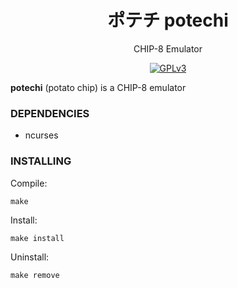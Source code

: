 <div align="center">

#  ポテチ potechi

CHIP-8 Emulator

[![GPLv3](https://img.shields.io/badge/license-GPLv3-green)](#)

</div>

**potechi** (potato chip) is a CHIP-8 emulator

### DEPENDENCIES

- ncurses

### INSTALLING

Compile:

    make


Install:

    make install

Uninstall:

    make remove
